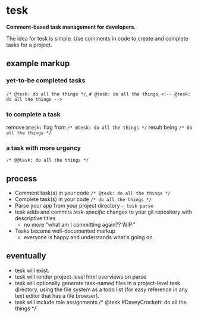# tesk
**Comment-based task management for developers.**

The idea for tesk is simple. Use comments in code to create and complete tasks for a project.

## example markup 

### yet-to-be completed tasks
`/* @tesk: do all the things */`, `# @tesk: do all the things`, `<!-- @tesk: do all the things -->`

### to complete a task
remove `@tesk:` flag from `/* @tesk: do all the things */` result being `/* do all the things */`

### a task with more urgency
`/* @@tesk: do all the things */`

## process
- Comment task(s) in your code `/* @tesk: do all the things */`
- Complete task(s) in your code `/* do all the things */`
- Parse your app from your project directory `~ tesk parse`
- tesk adds and commits *tesk-specific* changes to your git repository with descriptive titles
  - no more "what am I committing again?? WIP."
- Tasks become well-documented markup
  - everyone is happy and understands what's going on.
 
## eventually
- tesk will exist.
- tesk will render project-level html overviews on parse
- tesk will optionally generate task-named files in a project-level tesk directory, using the file system as a todo list (for easy reference in any text editor that has a file browser).
- tesk will include role assignments /* @tesk #DaveyCrockett: do all the things */`
